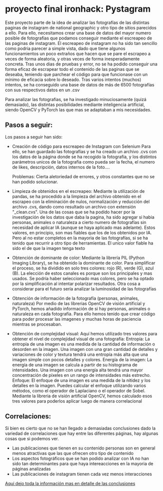 # proyecto final ironhack: Pystagram
Este proyecto parte de la idea de analizar las fotografías de las distintas paginas de instagram de national geographic y otro tipo de sitios parecidos a ello.
Para ello, necesitamos crear una base de datos del mayor numero posible de fotografias que podamos conseguir mediante el escreapeo de las paginas de instagram.
El escreapeo de instagram no ha sido tan sencillo como podria parecer a simple vista, dado que tiene algunos funcionamientos un poco extraños que hacen que se pare el escrapeo a veces de forma aleatoria, y otras veces de forma inesperadamente concreta.
Tras unos dias de pruebas y error, no se ha podido conseguir una forma eficaz de escrapear todo el contenido de las paginas que se deseaba, teniendo que parchear el código para que funcionase con un mínimo de eficacia sobre lo deseado.
Tras varios intentos (muchos) intentos, se ha conseguido una base de datos de más de 6500 fotografías con sus respectivos datos en un .csv

Para analizar las fotografias, se ha investigado minuciosamente (quizá demasiado), las distintas posibilidades mediante inteligencia artificial, siendo OpenCV y PyTorch las que mas se adaptaban a mis necesidades.


## Pasos a seguir:
Los pasos a seguir han sido:
- Creación de código para escreapeo de Instagram con Selenium
    Para ello, se han guardado las fotografías y se ha creado un archivo .cvs con los datos de la página donde se ha recogido la fotografía, y los distintos parámetros unicos de la fotografia como pueda ser la fecha, el numero de likes, descripción, datos internos de la foto....

    Problemas: Cierta aletoriedad de errores, y otros constantes que no se han podido solucionar. 


- Limpieza de obtenidos en el escreapeo:
    Mediante la utilización de pandas, se ha procedido a la limpieza del archivo obtenido en el escrapeo con la eliminación de nulos, normalización y reducción del archivo .cvs, dando como resultado un archivo con extensión "_clean.cvs". Una de las cosas que se ha podido hacer por la investigación de los datos que daba la pagina, ha sido agregar si habia personas, animales o naturaleza a cierto numero de fotografías sin necesidad de aplicar IA (aunque se haya aplicado mas adelante). Estos valores, en principio, son mas fiables que los de los obtenidos por IA. Pero al no estar completos en la mayoria de las fotografías, si se ha tenido que recurrir a otro tipo de herramientas. El unico valor fiable ha sido el de que la imagen tenga texto


- Obtención de dominante de color:
    Mediante la librería PIL (Python Imaging Library), se ha obtenido la dominante de color. Para simplificar el proceso, se ha dividido en solo tres colores: rojo (R), verde (G), azul (B). La elección de estos canales es porque son los principales y mas usados. Se podría haber seleccionado mas colores, pero se ha optado por la simplificación al intentar polarizar resultados. Otra cosa a considerar para el futuro sería analizar la luminosidad de las fotografías


- Obtención de información de la fotografía (personas, animales, naturaleza)
    Por medio de las librerias OpenCV de visión artificial y PyTorch, hemos añadido información de si hay personas, animales o naturaleza en cada fotografía. Para ello hemos tenido que crear código para poder procesar las imagenes y muchas horas de paciencia mientras se procesaban.


- Obtención de complejidad visual:
    Aquí hemos utilizado tres valores para obtener el nivel de complejidad visual de una fotografía:
    Entropía: La entropía de una imagen es una medida de la cantidad de información o desorden en la imagen. Una imagen con una gran cantidad de detalles y variaciones de color y textura tendrá una entropía más alta que una imagen simple con pocos detalles y colores.
    Energía de la imagen: La energía de una imagen se calcula a partir de su histograma de intensidades. Una imagen con una energía alta tendrá una mayor concentración de píxeles en un rango de intensidades más estrecho.
    Enfoque: El enfoque de una imagen es una medida de la nitidez y los detalles en la imagen. Puedes calcular el enfoque utilizando varios métodos, como el operador de Laplaciano o el operador de Sobel.
    Mediante la libreria de visión artificial OpenCV, hemos calculado esos tres valores para poderlos aplicar luego de manera correlacional


## Correlaciones:
Si bien es cierto que no se han llegado a demasiadas conclusiones dado la variedad de correlaciones que hay entre las diferentes páginas, hay algunas cosas que si podemos ver.

- Las publicaciones que tienen en su contenido personas son en general menos atractivas que las que ofrecen otro tipo de contenido
- Los aspectos fotográficos que se han podido analizar con IA no han sido tan determinantes para que haya intereacciones en la mayoria de páginas analizadas
- Las publicaciones de instagram tienen cada vez menos interacciones

[Aquí dejo toda la información mas en detalle de las conclusiones](https://www.youtube.com/watch?v=dQw4w9WgXcQ)